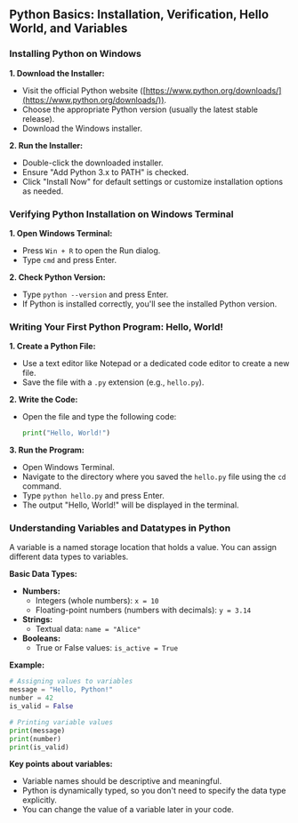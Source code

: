 ## Python Basics: Installation, Verification, Hello World, and Variables

### Installing Python on Windows

**1. Download the Installer:**
   * Visit the official Python website ([https://www.python.org/downloads/](https://www.python.org/downloads/)).
   * Choose the appropriate Python version (usually the latest stable release).
   * Download the Windows installer.

**2. Run the Installer:**
   * Double-click the downloaded installer.
   * Ensure "Add Python 3.x to PATH" is checked.
   * Click "Install Now" for default settings or customize installation options as needed.

### Verifying Python Installation on Windows Terminal

**1. Open Windows Terminal:**
   * Press `Win + R` to open the Run dialog.
   * Type `cmd` and press Enter.

**2. Check Python Version:**
   * Type `python --version` and press Enter.
   * If Python is installed correctly, you'll see the installed Python version.

### Writing Your First Python Program: Hello, World!

**1. Create a Python File:**
   * Use a text editor like Notepad or a dedicated code editor to create a new file.
   * Save the file with a `.py` extension (e.g., `hello.py`).

**2. Write the Code:**
   * Open the file and type the following code:
     ```python
     print("Hello, World!")
     ```

**3. Run the Program:**
   * Open Windows Terminal.
   * Navigate to the directory where you saved the `hello.py` file using the `cd` command.
   * Type `python hello.py` and press Enter.
   * The output "Hello, World!" will be displayed in the terminal.

### Understanding Variables and Datatypes in Python

A variable is a named storage location that holds a value. You can assign different data types to variables.

**Basic Data Types:**

* **Numbers:**
  * Integers (whole numbers): `x = 10`
  * Floating-point numbers (numbers with decimals): `y = 3.14`
* **Strings:**
  * Textual data: `name = "Alice"`
* **Booleans:**
  * True or False values: `is_active = True`

**Example:**

```python
# Assigning values to variables
message = "Hello, Python!"
number = 42
is_valid = False

# Printing variable values
print(message)
print(number)
print(is_valid)
```

**Key points about variables:**

* Variable names should be descriptive and meaningful.
* Python is dynamically typed, so you don't need to specify the data type explicitly.
* You can change the value of a variable later in your code.
